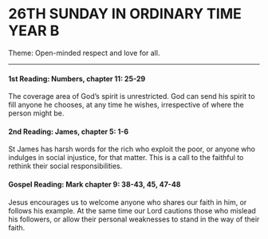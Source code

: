 # 26TH SUNDAY IN ORDINARY TIME YEAR B
Theme: Open-minded respect and love for all.

---

#### 1st Reading: Numbers, chapter 11: 25-29

The coverage area of God’s spirit is unrestricted. God can send his spirit to fill anyone he chooses, at any time he wishes, irrespective of where the person might be.

#### 2nd Reading: James, chapter 5: 1-6

St James has harsh words for the rich who exploit the poor, or anyone who indulges in social injustice, for that matter. This is a call to the faithful to rethink their social responsibilities.

#### Gospel Reading: Mark chapter 9: 38-43, 45, 47-48

Jesus encourages us to welcome anyone who shares our faith in him, or follows his example. At the same time our Lord cautions those who mislead his followers, or allow their personal weaknesses to stand in the way of their faith.